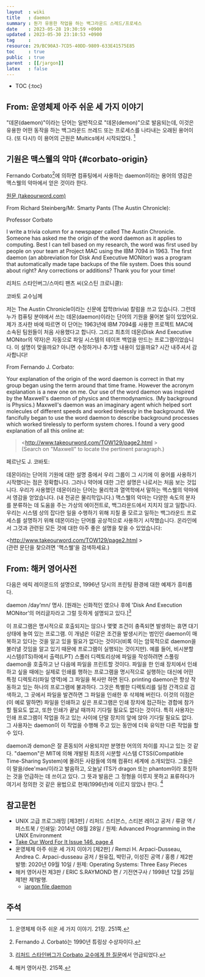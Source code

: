 ```yaml
---
layout  : wiki
title   : daemon
summary : 뭔가 유용한 작업을 하는 백그라운드 스레드/프로세스
date    : 2023-05-28 19:30:59 +0900
updated : 2023-05-30 23:10:53 +0900
tag     : 
resource: 29/BC90A3-7CD5-40DD-9809-633E41575E85
toc     : true
public  : true
parent  : [[/jargon]]
latex   : false
---
```

* TOC
{:toc}

## From: 운영체제 아주 쉬운 세 가지 이야기

>
"데몬(daemon)"이라는 단어는 일반적으로 "데몬(demon)"으로 발음되는데, 이것은 유용한 어떤 동작을 하는 백그라운드 쓰레드 또는 프로세스를 나타내는 오래된 용어이다.
(또 다시!) 이 용어의 근원은 Multics에서 시작되었다.
[^easy-251]

## 기원은 맥스웰의 악마 {#corbato-origin}

Fernando Corbato[^corbato]에 의하면 컴퓨팅에서 사용하는 daemon이라는 용어의 영감은 맥스웰의 악마에서 얻은 것이라 한다.

[원문 (takeourword.com)]( https://www.takeourword.com/TOW146/page4.html )

>
From Richard Steinberg/Mr. Smarty Pants (The Austin Chronicle):
>
Professor Corbato
>
I write a trivia column for a newspaper called The Austin Chronicle.
Someone has asked me the origin of the word daemon as it applies to computing.
Best I can tell based on my research, the word was first used by people on your team at Project MAC using the IBM 7094 in 1963.
The first daemon (an abbreviation for Disk And Executive MONitor) was a program that automatically made tape backups of the file system.
Does this sound about right?
Any corrections or additions?
Thank you for your time!

리처드 스타인버그/스마티 팬츠 씨(오스틴 크로니클):

코바토 교수님께

저는 The Austin Chronicle이라는 신문에 잡학(trivia) 칼럼을 쓰고 있습니다.
그런데 누가 컴퓨팅 분야에서 쓰는 데몬(daemon)이라는 단어의 기원을 물어본 일이 있었어요.
제가 조사한 바에 따르면 이 단어는 1963년에 IBM 7094를 사용한 프로젝트 MAC에 소속된 팀원들이 처음 사용했다고 합니다.
그리고 최초의 데몬(Disk And Executive MONitor의 약자)은 자동으로 파일 시스템의 테이프 백업을 만드는 프로그램이었습니다.
이 설명이 맞을까요? 아니면 수정하거나 추가할 내용이 있을까요?
시간 내주셔서 감사합니다!

>
From Fernando J. Corbato:
>
Your explanation of the origin of the word daemon is correct in that my group began using the term around that time frame.
However the acronym explanation is a new one on me.
Our use of the word daemon was inspired by the Maxwell's daemon of physics and thermodynamics.
(My background is Physics.)
Maxwell's daemon was an imaginary agent which helped sort molecules of different speeds and worked tirelessly in the background.
We fancifully began to use the word daemon to describe background processes which worked tirelessly to perform system chores.
I found a very good explanation of all this online at:
>
> <http://www.takeourword.com/TOW129/page2.html >  
(Search on "Maxwell" to locate the pertinent paragraph.)

페르난도 J. 코바토:

데몬이라는 단어의 기원에 대한 설명 중에서 우리 그룹이 그 시기에 이 용어를 사용하기 시작했다는 점은 정확합니다.
그러나 약어에 대한 그런 설명은 나로서는 처음 보는 것입니다.
우리가 사용했던 데몬이라는 단어는 물리학과 열역학에서 말하는 맥스웰의 악마에서 영감을 얻었습니다.
(내 전공은 물리학입니다.)
맥스웰의 악마는 다양한 속도의 분자를 분류하는 데 도움을 주는 가상의 에이전트로, 백그라운드에서 지치지 않고 일합니다.
우리는 시스템 상의 잡다한 일을 수행하기 위해 지칠 줄 모르고 일하는 백그라운드 프로세스를 설명하기 위해 데몬이라는 단어를 공상적으로 사용하기 시작했습니다.
온라인에서 그것과 관련된 모든 것에 대한 아주 좋은 설명을 찾을 수 있었습니다:

<http://www.takeourword.com/TOW129/page2.html >  
(관련 문단을 찾으려면 '맥스웰'을 검색하세요.)

## From: 해커 영어사전

다음은 에릭 레이몬드의 설명으로, 1996년 당시의 프린팅 환경에 대한 예제가 흥미롭다.

>
daemon /day’mn/ 명사. [원래는 신화적인 였으나 후에 'Disk And Execution MONitor'의 머리글자라고 그럴 듯하게 설명되고 있다.][^initial-explain]
>
이 프로그램은 명시적으로 호출되지는 않으나 몇몇 조건이 충족되면 발생하는 휴면 대기 상태에 놓여 있는 프로그램.
이 개념은 이같은 조건을 발생시키는 범인인 daemon이 매복하고 있다는 것을 알고 있을 필요가 없다는 것이다(비록 이는 암묵적으로 daemon을 불러낼 것임을 알고 있기 때문에 프로그램이 실행되는 것이지만).
예를 들어, 비시분할 시스템(ITS)하에서 출력(LPT) 스풀러 디렉토리상에 파일을 작성하려면 스풀링 daemon을 호출하고 난 다음에 파일을 프린트할 것이다.
파일을 한 인쇄 장치에서 인쇄하고 싶을 때에는 실제로 인쇄를 행하는 프로그램을 명시적으로 실행하는 대신에 어떤 특정 디렉토리(파일 영역)에 그 파일을 복사만 하면 된다.
printing daemon은 항상 작동하고 있는 하나의 프로그램에 불과하다.
그것은 특별한 디렉토리를 일정 간격으로 검색하고, 그 곳에서 파일을 발견하면 그 파일을 인쇄한 후 삭제해 버린다.
이것의 이점은 (이 예로 말하면) 파일을 인쇄하고 싶은 프로그램은 인쇄 장치에 접근하는 경합에 참가할 필요도 없고,
또한 인쇄가 끝날 때까지 기다릴 필요도 없다는 것이다.
특히 사용자는 인쇄 프로그램이 작업을 하고 있는 사이에 단말 장치의 앞에 앉아 기다릴 필요도 없다.
그 사용자는 daemon이 이 작업을 수행해 주고 있는 동안에 더욱 유익한 다른 작업을 할 수 있다.
>
daemon과 demon은 잘 혼동되어 사용되지만 분명한 어의의 차이를 지니고 있는 것 같다.
"daemon"은 MIT에 의해 개발된 최초의 시분할 시스템 CTSS(Compatible Time-Sharing System)에 몰려든 사람들에 의해 컴퓨터 세계에 소개되었다.
그들은 이 말을/dee'mən/이라고 발음하고, 오늘날 ITS가 dragon 또는 phantom이라 호칭하는 것을 언급하는 데 쓰이고 있다.
그 뜻과 발음은 그 정형을 이루지 못하고 표류하다가 여기서 정의한 것 같은 용법으로 현재(1996년)에 이르지 않았나 한다.
[^eric-215]

## 참고문헌

- UNIX 고급 프로그래밍 [제3판] / 리처드 스티븐스, 스티븐 레이고 공저 / 류광 역 / 퍼스트북 / 인쇄일: 2014년 08월 28일 / 원제: Advanced Programming in the UNIX Environment
- [Take Our Word For It Issue 146, page 4]( https://www.takeourword.com/TOW146/page4.html )
- 운영체제 아주 쉬운 세 가지 이야기 [제2판] / Remzi H. Arpaci-Dusseau, Andrea C. Arpaci-dusseau 공저 / 원유집, 박민규, 이성진 공역 / 홍릉 / 제2판 발행: 2020년 09월 10일 / 원제: Operating Systems: Three Easy Pieces
- 해커 영어사전 제3판 / ERIC S.RAYMOND 편 / 기전연구사 / 1998년 12월 25일 제1판 제1발행.
    - [jargon file daemon]( http://www.catb.org/~esr/jargon/html/D/daemon.html )

## 주석

[^easy-251]: 운영체제 아주 쉬운 세 가지 이야기. 21장. 251쪽.
[^corbato]: Fernando J. Corbató는 1990년 튜링상 수상자이다.
[^initial-explain]: [리처드 스타인버그가 Corbato 교수에게 한 질문]( #corbato-origin )에서 언급되었다.
[^eric-215]: 해커 영어사전. 215쪽.

